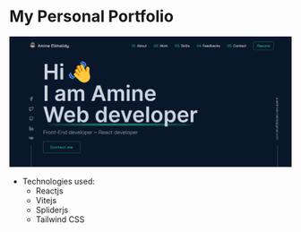 # My Personal Portfolio

![Portfolio image](./src/assets/my-portfolio.png)

- Technologies used:
  - Reactjs
  - Vitejs
  - Spliderjs
  - Tailwind CSS
